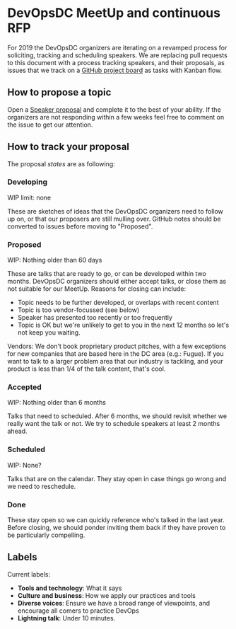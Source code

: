 # DevOpsDC MeetUp and continuous RFP

For 2019 the DevOpsDC organizers are iterating on a revamped process for soliciting, tracking and scheduling speakers. We are replacing pull requests to this document with a process tracking speakers, and their proposals, as issues that we track on a [GitHub project board](https://github.com/devopsdc/devopsdc/projects/1) as tasks with Kanban flow.

## How to propose a topic

Open a [Speaker proposal](https://github.com/devopsdc/devopsdc/issues/new?template=speaker-proposal-.md) and complete it to the best of your ability. If the organizers are not responding within a few weeks feel free to comment on the issue to get our attention.

## How to track your proposal

The proposal _states_ are as following:

### Developing

WIP limit: none

These are sketches of ideas that the DevOpsDC organizers need to follow up on, or that our proposers are still mulling over. GitHub notes should be converted to issues before moving to "Proposed".

### Proposed

WIP: Nothing older than 60 days

These are talks that are ready to go, or can be developed within two months. DevOpsDC organizers should either accept talks, or close them as not suitable for our MeetUp. Reasons for closing can include:

* Topic needs to be further developed, or overlaps with recent content
* Topic is too vendor-focussed (see below)
* Speaker has presented too recently or too frequently
* Topic is OK but we're unlikely to get to you in the next 12 months so let's not keep you waiting.

Vendors: We don't book proprietary product pitches, with a few exceptions for new companies that are based here in the DC area (e.g.: Fugue). If you want to talk to a larger problem area that our industry is tackling, and your product is less than 1/4 of the talk content, that's cool.

### Accepted

WIP: Nothing older than 6 months

Talks that need to scheduled. After 6 months, we should revisit whether we really want the talk or not. We try to schedule speakers at least 2 months ahead.

### Scheduled

WIP: None?

Talks that are on the calendar. They stay open in case things go wrong and we need to reschedule.

### Done

These stay open so we can quickly reference who's talked in the last year. Before closing, we should ponder inviting them back if they have proven to be particularly compelling.

## Labels

Current labels:

* **Tools and technology**: What it says
* **Culture and business**: How we apply our practices and tools
* **Diverse voices**: Ensure we have a broad range of viewpoints, and encourage all comers to practice DevOps
* **Lightning talk**: Under 10 minutes.


